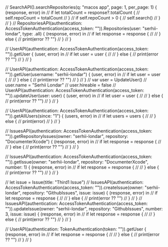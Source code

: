 
//        SearchAPI().searchRepositories(q: "macos app", page: 1, per_page: 1) { (response, error) in
//            if let totalCount = response?.totalCount {
//                self.repoCount = totalCount
//            }
//            if self.repoCount > 0 {
//                self.search()
//            }
//        }
//        RepositoriesAPI(authentication: AccessTokenAuthentication(access_token: "")).Repositories(user: "serhii-londar", type: .all) { (response, error) in
//            if let response = response {
//
//            } else {
//                print(error ?? "")
//            }
//        }

//        UserAPI(authentication: AccessTokenAuthentication(access_token: "")).getUser { (user, error) in
//            if let user = user {
//
//            } else {
//                print(error ?? "")
//            }
//        }

//        UserAPI(authentication: AccessTokenAuthentication(access_token: "")).getUser(username: "serhii-londar") { (user, error) in
//            if let user = user {
//
//            } else {
//                print(error ?? "")
//            }
//        }
//        var user = UpdateUser()
//        user.name = "Serhii Londar"
//        user.hireable = false
//        UserAPI(authentication: AccessTokenAuthentication(access_token: "")).updateUser(user: user) { (user, error) in
//            if let user = user {
//
//            } else {
//                print(error ?? "")
//            }
//        }

//        UserAPI(authentication: AccessTokenAuthentication(access_token: "")).getAllUsers(since: "1") { (users, error) in
//            if let users = users {
//
//            } else {
//                print(error)
//            }
//        }

//        IssuesAPI(authentication: AccessTokenAuthentication(access_token: "")).getRepositoryIssues(owner: "serhii-londar", repository: "DocumenterXcode") { (response, error) in
//            if let response = response {
//
//            } else {
//                print(error ?? "")
//            }
//        }

//        IssuesAPI(authentication: AccessTokenAuthentication(access_token: "")).getIssue(owner: "serhii-londar", repository: "DocumenterXcode", number: 1) { (response, error) in
//            if let response = response {
//
//            } else {
//                print(error ?? "")
//            }
//        }

//        let issue = Issue(title: "Third1 Issue")
//        IssuesAPI(authentication: AccessTokenAuthentication(access_token: "")).createIssue(owner: "serhii-londar", repository: "GithubIssues", issue: issue) { (response, error) in
//            if let response = response {
//
//            } else {
//                print(error ?? "")
//            }
//        }
//        IssuesAPI(authentication: AccessTokenAuthentication(access_token: "")).updateIssue(owner: "serhii-londar", repository: "GithubIssues", number: 3, issue: issue) { (response, error) in
//            if let response = response {
//
//            } else {
//                print(error ?? "")
//            }
//        }

//        UserAPI(authentication: TokenAuthentication(token: "")).getUser { (response, error) in
//            if let response = response {
//
//            } else {
//                print(error ?? "")
//            }
//        }

